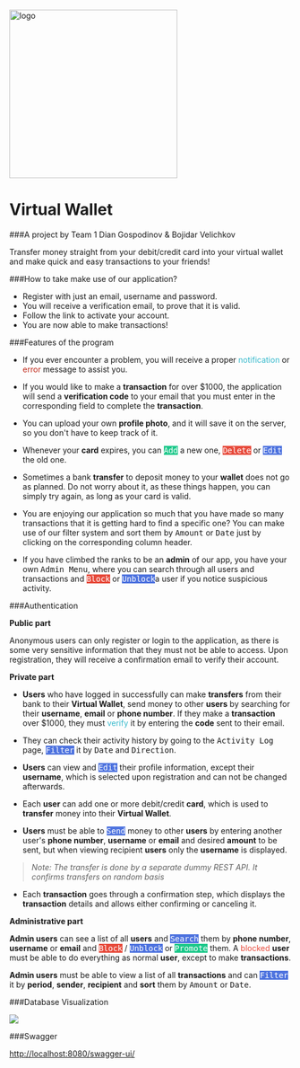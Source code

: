 <img src="https://webassets.telerikacademy.com/images/default-source/logos/telerik-academy.svg)" alt="logo" width="300px" style="margin-top: 20px;"/>

# Virtual Wallet

###A project by Team 1 Dian Gospodinov & Bojidar Velichkov

Transfer money straight from your debit/credit card into your virtual wallet and make 
quick and easy transactions to your friends!

###How to take make use of our application?

- Register with just an email, username and password.
- You will receive a verification email, to prove that it is valid.
- Follow the link to activate your account.
- You are now able to make transactions!

###Features of the program

- If you ever encounter a problem, you will receive a proper 
<span style="color: #36b9cc">notification</span>
or <span style="color: #be2617">error</span> message to assist you.

- If you would like to make  a **transaction** for over $1000, the application will 
send a **verification code** to your email that you must enter in the corresponding 
field to complete the **transaction**.

- You can upload your own **profile photo**, and it will save it on the server, so 
you don't have to keep track of it.

- Whenever your **card** expires, you can 
<kbd style="background-color: #1cc88a; color: #fff; border: 1px">Add</kbd> a new one, 
<kbd style="background-color: #e74a3b; color: #fff; border: 1px">Delete</kbd> or 
<kbd style="background-color: #4e73df; color: #fff; border: 1px">Edit</kbd> the old one.

- Sometimes a bank **transfer** to deposit money to your **wallet** does not go as planned. 
Do not worry about it, as these things happen, you can simply try again, as long
as your card is valid.

- You are enjoying our application so much that you have made so many transactions
that it is getting hard to find a specific one? You can make use of our filter 
system and sort them by <kbd>Amount</kbd> or <kbd>Date</kbd> just by clicking on the
corresponding column header.

- If you have climbed the ranks to be an **admin** of our app, you have your
own <kbd>Admin Menu</kbd>, where you can search through all users and transactions and
<kbd style="background-color: #e74a3b; color: #fff; border: 1px">Block</kbd> or
<kbd style="background-color: #4e73df; color: #fff; border: 1px">Unblock</kbd>a user 
if you notice suspicious activity.

###Authentication

**Public part** 

Anonymous users can only register or login to the application, as there is some very sensitive
information that they must not be able to access. Upon registration, they will receive 
a confirmation email to verify their account.

**Private part**

- **Users** who have logged in successfully can make **transfers** from their bank 
to their **Virtual Wallet**,
send money to other **users** by searching for their **username**, **email** or **phone number**. 
If they make a **transaction** over $1000, they must 
<span style="color: #36b9cc">verify</span> it by entering the **code** sent to their email.

- They can check their activity history by going to the <kbd>Activity Log</kbd> page,
<kbd style="background-color: #4e73df; color: #fff; border: 1px">Filter</kbd>
it by <kbd>Date</kbd> and <kbd>Direction</kbd>.

- **Users** can view and <kbd style="background-color: #4e73df; color: #fff; border: 1px">Edit</kbd>
their profile information, except their **username**, which is selected upon registration and 
can not be changed afterwards.

- Each **user** can add one or more debit/credit **card**, which is used to **transfer**
money into their **Virtual Wallet**.

- **Users** must be able to <kbd style="background-color: #4e73df; color: #fff; border: 1px">Send</kbd>
money to other **users** by entering another user's **phone number**,
**username** or **email** and desired **amount** to be sent,
but when viewing recipient **users** only the **username** is displayed.

>_Note: The transfer is done by a separate dummy REST API. It confirms transfers on random basis_

- Each **transaction** goes through a confirmation step, which displays the **transaction** details
and allows either confirming or canceling it.

**Administrative part**

**Admin users** can see a list of all **users** and
<kbd style="background-color: #4e73df; color: #fff; border: 1px">Search</kbd> them by **phone number**,
**username** or **email** and <kbd style="background-color: #e74a3b; color: #fff; border: 1px">Block</kbd> /
<kbd style="background-color: #4e73df; color: #fff; border: 1px">Unblock</kbd>
or <kbd style="background-color: #1cc88a; color: #fff; border: 1px" >Promote</kbd> them.
A <span style="color: #e74a3b">blocked</span> **user** must be able to do everything as normal **user**,
except to make **transactions**.

**Admin users** must be able to view a list of all **transactions** and can
<kbd style="background-color: #4e73df; color: #fff; border: 1px">Filter</kbd> it by **period**,
**sender**, **recipient** and **sort** them by <kbd>Amount</kbd> or <kbd>Date</kbd>.

###Database Visualization

<img src="https://gitlab.com/team-123/virtual-wallet/-/raw/main/database/Database%20Visualization.png">

###Swagger

<a href="http://localhost:8080/swagger-ui/">http://localhost:8080/swagger-ui/ </a> 